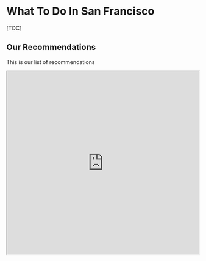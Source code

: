 # What To Do In San Francisco

[TOC]

## Our Recommendations

This is our list of recommendations

<iframe src="https://www.google.com/maps/d/u/0/embed?mid=1ooMeEEtN-X_3O-B7Ma4aLt82YrawCAw&ehbc=2E312F&noprof=1" width="100%" height="480"></iframe>